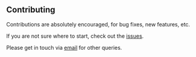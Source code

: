## Contributing

Contributions are absolutely encouraged, for bug fixes, new features, etc.

If you are not sure where to start, check out the [issues](https://github.com/larsrollik/rpi_camera_colony/issues).

Please get in touch via [email](mailto:L.B.Rollik@protonmail.com) for other queries.
